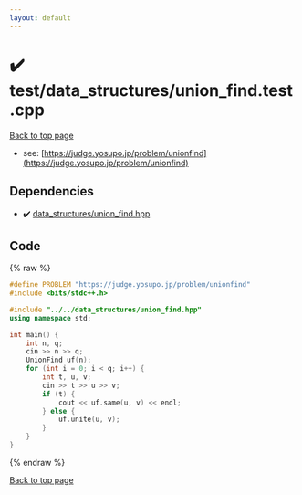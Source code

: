 ```yaml
---
layout: default
---
```


<!-- mathjax config similar to math.stackexchange -->
<script type="text/javascript" async
  src="https://cdnjs.cloudflare.com/ajax/libs/mathjax/2.7.5/MathJax.js?config=TeX-MML-AM_CHTML">
</script>
<script type="text/x-mathjax-config">
  MathJax.Hub.Config({
    TeX: { equationNumbers: { autoNumber: "AMS" }},
    tex2jax: {
      inlineMath: [ ['$','$'] ],
      processEscapes: true
    },
    "HTML-CSS": { matchFontHeight: false },
    displayAlign: "left",
    displayIndent: "2em"
  });
</script>

<script type="text/javascript" src="https://cdnjs.cloudflare.com/ajax/libs/jquery/3.4.1/jquery.min.js"></script>
<script src="https://cdn.jsdelivr.net/npm/jquery-balloon-js@1.1.2/jquery.balloon.min.js" integrity="sha256-ZEYs9VrgAeNuPvs15E39OsyOJaIkXEEt10fzxJ20+2I=" crossorigin="anonymous"></script>
<script type="text/javascript" src="../../../assets/js/copy-button.js"></script>
<link rel="stylesheet" href="../../../assets/css/copy-button.css" />


# :heavy_check_mark: test/data_structures/union_find.test.cpp


[Back to top page](../../../index.html)

* see: [https://judge.yosupo.jp/problem/unionfind](https://judge.yosupo.jp/problem/unionfind)


## Dependencies
* :heavy_check_mark: [data_structures/union_find.hpp](../../../library/data_structures/union_find.hpp.html)


## Code
{% raw %}
```cpp
#define PROBLEM "https://judge.yosupo.jp/problem/unionfind"
#include <bits/stdc++.h>

#include "../../data_structures/union_find.hpp"
using namespace std;

int main() {
    int n, q;
    cin >> n >> q;
    UnionFind uf(n);
    for (int i = 0; i < q; i++) {
        int t, u, v;
        cin >> t >> u >> v;
        if (t) {
            cout << uf.same(u, v) << endl;
        } else {
            uf.unite(u, v);
        }
    }
}
```
{% endraw %}

[Back to top page](../../../index.html)

